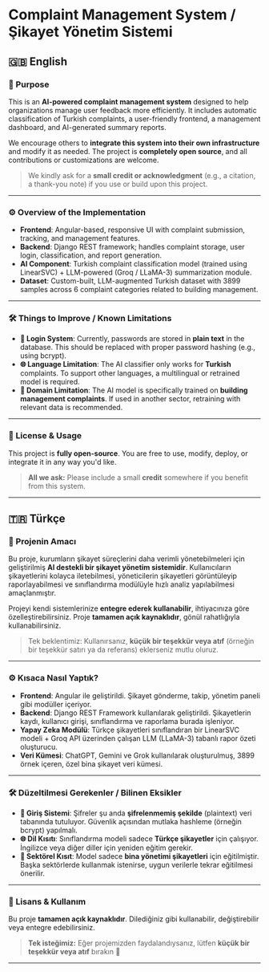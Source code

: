 # Complaint Management System / Şikayet Yönetim Sistemi

## 🇬🇧 English

### 🎯 Purpose

This is an **AI-powered complaint management system** designed to help organizations manage user feedback more efficiently. It includes automatic classification of Turkish complaints, a user-friendly frontend, a management dashboard, and AI-generated summary reports.

We encourage others to **integrate this system into their own infrastructure** and modify it as needed. The project is **completely open source**, and all contributions or customizations are welcome.

> We kindly ask for a **small credit or acknowledgment** (e.g., a citation, a thank-you note) if you use or build upon this project.

---

### ⚙️ Overview of the Implementation

- **Frontend**: Angular-based, responsive UI with complaint submission, tracking, and management features.
- **Backend**: Django REST framework; handles complaint storage, user login, classification, and report generation.
- **AI Component**: Turkish complaint classification model (trained using LinearSVC) + LLM-powered (Groq / LLaMA-3) summarization module.
- **Dataset**: Custom-built, LLM-augmented Turkish dataset with 3899 samples across 6 complaint categories related to building management.

---

### 🛠️ Things to Improve / Known Limitations

- **🔐 Login System**: Currently, passwords are stored in **plain text** in the database. This should be replaced with proper password hashing (e.g., using bcrypt).
- **🌐 Language Limitation**: The AI classifier only works for **Turkish** complaints. To support other languages, a multilingual or retrained model is required.
- **🏢 Domain Limitation**: The AI model is specifically trained on **building management complaints**. If used in another sector, retraining with relevant data is recommended.

---

### 📖 License & Usage

This project is **fully open-source**. You are free to use, modify, deploy, or integrate it in any way you'd like.

> **All we ask:** Please include a small **credit** somewhere if you benefit from this system.

---

## 🇹🇷 Türkçe

### 🎯 Projenin Amacı

Bu proje, kurumların şikayet süreçlerini daha verimli yönetebilmeleri için geliştirilmiş **AI destekli bir şikayet yönetim sistemidir**. Kullanıcıların şikayetlerini kolayca iletebilmesi, yöneticilerin şikayetleri görüntüleyip raporlayabilmesi ve sınıflandırma modülüyle hızlı analiz yapılabilmesi amaçlanmıştır.

Projeyi kendi sistemlerinize **entegre ederek kullanabilir**, ihtiyacınıza göre özelleştirebilirsiniz. Proje **tamamen açık kaynaklıdır**, gönül rahatlığıyla kullanabilirsiniz.

> Tek beklentimiz: Kullanırsanız, **küçük bir teşekkür veya atıf** (örneğin bir teşekkür satırı ya da referans) eklerseniz mutlu oluruz.

---

### ⚙️ Kısaca Nasıl Yaptık?

- **Frontend**: Angular ile geliştirildi. Şikayet gönderme, takip, yönetim paneli gibi modüller içeriyor.
- **Backend**: Django REST Framework kullanılarak geliştirildi. Şikayetlerin kaydı, kullanıcı girişi, sınıflandırma ve raporlama burada işleniyor.
- **Yapay Zeka Modülü**: Türkçe şikayetleri sınıflandıran bir LinearSVC modeli + Groq API üzerinden çalışan LLM (LLaMA-3) tabanlı rapor özeti oluşturucu.
- **Veri Kümesi**: ChatGPT, Gemini ve Grok kullanılarak oluşturulmuş, 3899 örnek içeren, özel bina şikayet veri kümesi.

---

### 🛠️ Düzeltilmesi Gerekenler / Bilinen Eksikler

- **🔐 Giriş Sistemi**: Şifreler şu anda **şifrelenmemiş şekilde** (plaintext) veri tabanında tutuluyor. Güvenlik açısından mutlaka hashleme (örneğin bcrypt) yapılmalı.
- **🌐 Dil Kısıtı**: Sınıflandırma modeli sadece **Türkçe şikayetler** için çalışıyor. İngilizce veya diğer diller için yeniden eğitim gerekir.
- **🏢 Sektörel Kısıt**: Model sadece **bina yönetimi şikayetleri** için eğitilmiştir. Başka sektörlerde kullanmak istenirse, uygun verilerle tekrar eğitilmesi önerilir.

---

### 📖 Lisans & Kullanım

Bu proje **tamamen açık kaynaklıdır**. Dilediğiniz gibi kullanabilir, değiştirebilir veya entegre edebilirsiniz.

> **Tek isteğimiz:** Eğer projemizden faydalandıysanız, lütfen **küçük bir teşekkür veya atıf** bırakın 🙏

---

